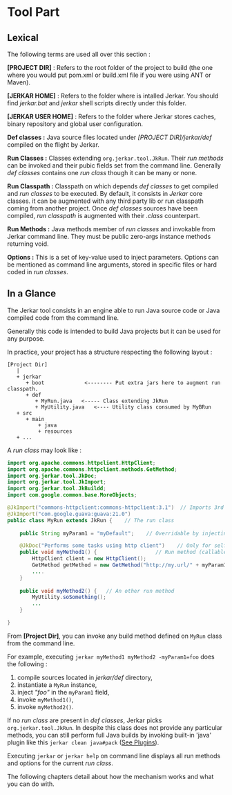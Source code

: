 # Tool Part

## Lexical

The following terms are used all over this section :

__[PROJECT DIR]__ : Refers to the root folder of the project to build (the one where you would put pom.xml or build.xml file if you were using ANT or Maven).

__[JERKAR HOME]__ : Refers to the folder where is intalled Jerkar. You should find _jerkar.bat_ and _jerkar_ shell scripts directly under this folder.

__[JERKAR USER HOME]__ : Refers to the folder where Jerkar stores caches, binary repository and global user configuration.

__Def classes :__ Java source files located under _[PROJECT DIR]/jerkar/def_ compiled on the flight by Jerkar.

__Run Classes :__ Classes extending `org.jerkar.tool.JkRun`. Their _run methods_ can be invoked and 
their pubic fields set from the command line. Generally _def classes_ contains one _run class_ though it can be many or 
none.

__Run Classpath :__ Classpath on which depends _def classes_ to get compiled and _run classes_ to be executed. 
By default, it consists in _Jerkar_ core classes. it can be augmented with any third party lib or run classpath coming 
from another project. 
Once _def classes_ sources have been compiled, _run classpath_ is augmented with their _.class_ counterpart.
  
__Run Methods :__ Java methods member of _run classes_ and invokable from Jerkar command line. 
They must be public zero-args instance methods returning void. 
 
__Options :__ This is a set of key-value used to inject parameters. Options can be mentioned 
as command line arguments, stored in specific files or hard coded in _run classes_.


## In a Glance

The Jerkar tool consists in an engine able to run Java source code or Java compiled code from the command line.
 
Generally this code is intended to build Java projects but it can be used for any purpose.

In practice, your project has a structure respecting the following layout :

```
[Project Dir]
   |
   + jerkar
      + boot             <-------- Put extra jars here to augment run classpath.
      + def
         + MyRun.java   <----- Class extending JkRun 
         + MyUtility.java   <---- Utility class consumed by MyBRun
   + src
      + main
          + java
          + resources
   + ...
```

A _run class_ may look like :

```Java
import org.apache.commons.httpclient.HttpClient;
import org.apache.commons.httpclient.methods.GetMethod;
import org.jerkar.tool.JkDoc;
import org.jerkar.tool.JkImport;
import org.jerkar.tool.JkBuildd;
import com.google.common.base.MoreObjects;

@JkImport("commons-httpclient:commons-httpclient:3.1")  // Imports 3rd party library to be used by def classes
@JkImport("com.google.guava:guava:21.0")
public class MyRun extends JkRun {    // The run class
    
    public String myParam1 = "myDefault";    // Overridable by injecting options in command line

    @JkDoc("Performs some tasks using http client")    // Only for self documentation purpose
    public void myMethod1() {                   // Run method (callable from command line)
        HttpClient client = new HttpClient();
        GetMethod getMethod = new GetMethod("http://my.url/" + myParam1);
        ....
    }
    
    public void myMethod2() {   // An other run method 
        MyUtility.soSomething();
        ...
    }

}
```

From __[Project Dir]__,  you can invoke any build method defined on `MyRun` class from the command line.

For example, executing `jerkar myMethod1 myMethod2 -myParam1=foo` does the following : 
1. compile sources located in _jerkar/def_ directory,
2. instantiate a `MyRun` instance,
3. inject _"foo"_ in the `myParam1` field,
4. invoke `myMethod1()`,
5. invoke `myMethod2()`.

If no _run class_ are present in _def classes_, Jerkar picks `org.jerkar.tool.JkRun`. In despite this class
does not provide any particular methods, you can still perform full Java builds by invoking built-in 'java' plugin 
like this `jerkar clean java#pack` ([See Plugins](#Plugins)).

Executing `jerkar` or `jerkar help` on command line displays all run methods and options for the current _run class_.

The following chapters detail about how the mechanism works and what you can do with.

